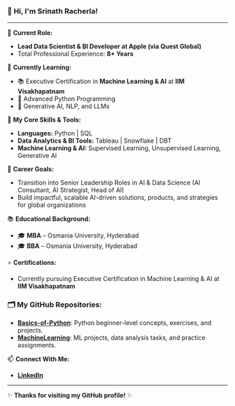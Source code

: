 ### 👋 Hi, I'm Srinath Racherla!

---

🔭 **Current Role:**
- **Lead Data Scientist & BI Developer at Apple (via Quest Global)**  
- Total Professional Experience: **8+ Years**

🌱 **Currently Learning:**
- 📚 Executive Certification in **Machine Learning & AI** at **IIM Visakhapatnam**
- 🐍 Advanced Python Programming
- 🤖 Generative AI, NLP, and LLMs

📌 **My Core Skills & Tools:**
- **Languages:** Python | SQL
- **Data Analytics & BI Tools:** Tableau | Snowflake | DBT
- **Machine Learning & AI:** Supervised Learning, Unsupervised Learning, Generative AI

🚀 **Career Goals:**
- Transition into Senior Leadership Roles in AI & Data Science (AI Consultant, AI Strategist, Head of AI)
- Build impactful, scalable AI-driven solutions, products, and strategies for global organizations

📚 **Educational Background:**
- 🎓 **MBA** – Osmania University, Hyderabad
- 🎓 **BBA** – Osmania University, Hyderabad

⭐ **Certifications:**
- Currently pursuing Executive Certification in Machine Learning & AI at **IIM Visakhapatnam**

### 🗂️ **My GitHub Repositories:**
- [**Basics-of-Python**](https://github.com/racherlasrinath/Basics-of-python): Python beginner-level concepts, exercises, and projects.
- [**MachineLearning**](https://github.com/racherlasrinath/MachineLearning): ML projects, data analysis tasks, and practice assignments.

📫 **Connect With Me:**
- **[LinkedIn](https://www.linkedin.com/in/srinathracherla/)**

---

✨ **Thanks for visiting my GitHub profile!** ✨
